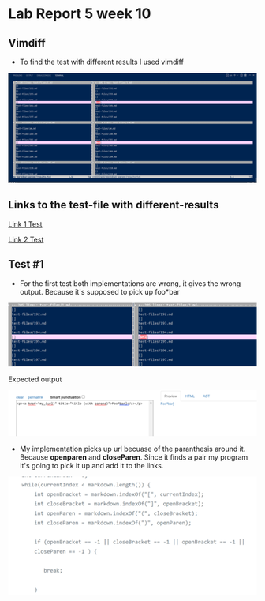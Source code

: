 # Lab Report 5 week 10
## Vimdiff
- To find the test with different results I used vimdiff

![Screenshot 4](Screenshot%20(626).png)

## Links to the test-file with different-results

[Link 1 Test](https://github.com/nidhidhamnani/markdown-parser/blob/main/test-files/194.html.test)



[Link 2 Test](https://github.com/nidhidhamnani/markdown-parser/blob/main/test-files/198.html.test)

## Test #1
- For the first test both implementations are wrong, it gives the wrong output. Because it's supposed to pick up foo*bar

![Screenshot 4](Screenshot%20(628).png)

Expected output

![Screenshot 4](Screenshot%20(631).png)

- My implementation picks up url becuase of the paranthesis around it. Because  **openparen** and **closeParen**. Since it finds a pair my program it's going to pick it up and add it to the links.

![Screenshot 4](Screenshot%20(632).png)













